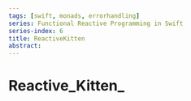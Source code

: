 ```yaml
---
tags: [swift, monads, errorhandling]
series: Functional Reactive Programming in Swift
series-index: 6
title: ReactiveKitten
abstract:
---
```


# Reactive_Kitten_
